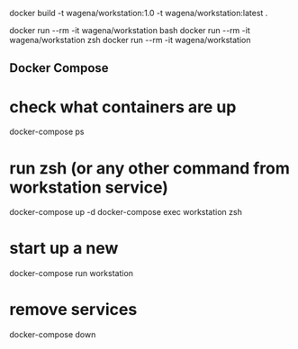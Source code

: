 docker build -t wagena/workstation:1.0 -t wagena/workstation:latest .

docker run --rm -it wagena/workstation bash
docker run --rm -it wagena/workstation zsh
docker run --rm -it wagena/workstation 


## Docker Compose

# check what containers are up
docker-compose ps

# run zsh (or any other command from workstation service)
docker-compose up -d 
docker-compose exec workstation zsh

# start up a new 
docker-compose run workstation

# remove services
docker-compose down
